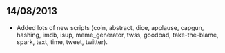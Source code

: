 14/08/2013
----------
- Added lots of new scripts (coin, abstract, dice, applause, capgun, hashing, imdb, isup, meme_generator, twss, goodbad, take-the-blame, spark, text, time, tweet, twitter).